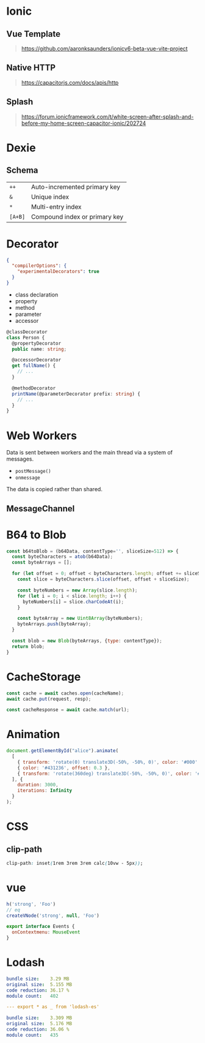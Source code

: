 # Ionic

##  Vue Template

><https://github.com/aaronksaunders/ionicv6-beta-vue-vite-project>

## Native HTTP

> <https://capacitorjs.com/docs/apis/http>

## Splash

> <https://forum.ionicframework.com/t/white-screen-after-splash-and-before-my-home-screen-capacitor-ionic/202724>

# Dexie

## Schema

|         |                               |
|---------|-------------------------------|
| `++`    | Auto-incremented primary key  |
| `&`     | Unique index                  |
| `*`     | Multi-entry index             |
| `[A+B]` | Compound index or primary key |

# Decorator

```json
{
  "compilerOptions": {
    "experimentalDecorators": true
  }
}
```

- class declaration
- property
- method
- parameter
- accessor

```ts
@classDecorator
class Person {
  @propertyDecorator
  public name: string;

  @accessorDecorator
  get fullName() {
    // ...
  }

  @methodDecorator
  printName(@parameterDecorator prefix: string) {
    // ...
  }
}
```

# Web Workers

Data is sent between workers and the main thread via a system of messages.

- `postMessage()`
- `onmessage`

The data is copied rather than shared.

## MessageChannel

# B64 to Blob

```js
const b64toBlob = (b64Data, contentType='', sliceSize=512) => {
  const byteCharacters = atob(b64Data);
  const byteArrays = [];

  for (let offset = 0; offset < byteCharacters.length; offset += sliceSize) {
    const slice = byteCharacters.slice(offset, offset + sliceSize);

    const byteNumbers = new Array(slice.length);
    for (let i = 0; i < slice.length; i++) {
      byteNumbers[i] = slice.charCodeAt(i);
    }

    const byteArray = new Uint8Array(byteNumbers);
    byteArrays.push(byteArray);
  }

  const blob = new Blob(byteArrays, {type: contentType});
  return blob;
}
```

# CacheStorage

```js
const cache = await caches.open(cacheName);
await cache.put(request, resp);

const cacheResponse = await cache.match(url);
```

# Animation

```js
document.getElementById("alice").animate(
  [
    { transform: 'rotate(0) translate3D(-50%, -50%, 0)', color: '#000' },
    { color: '#431236', offset: 0.3 },
    { transform: 'rotate(360deg) translate3D(-50%, -50%, 0)', color: '#000' }
  ], {
    duration: 3000,
    iterations: Infinity
  }
);

```

# CSS

## clip-path

```css
clip-path: inset(1rem 3rem 3rem calc(10vw - 5px));
```

# vue

```js
h('strong', 'Foo')
// eq
createVNode('strong', null, 'Foo')
```


```js
export interface Events {
  onContextmenu: MouseEvent
}
```


# Lodash

```yml
bundle size:    3.29 MB
original size:  5.155 MB
code reduction: 36.17 %
module count:   402

--- export * as _ from 'lodash-es'

bundle size:    3.309 MB
original size:  5.176 MB
code reduction: 36.06 %
module count:   435
```